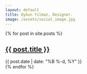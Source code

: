 ```yaml
---
layout: default
title: Oykun Yilmaz, Designer.
image: /assets/social_image.jpg
---
```

<div class="max-width">
	{% for post in site.posts %}
		<article>
			<h1 class="slim"><a href="{{ post.url }}" title="Read more">{{ post.title }}</a></h1>
			<time datetime="{{ post.date | date: '%B %-d, %Y' }}" class="text-grey text-small">{{ post.date | date: "%B %-d, %Y" }}</time>
		</article>
	{% endfor %}
</div>